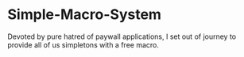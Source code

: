 # Simple-Macro-System
Devoted by pure hatred of paywall applications, I set out of journey to provide all of us simpletons with a free macro.
